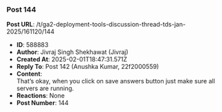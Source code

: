 ### Post 144
**Post URL**: /t/ga2-deployment-tools-discussion-thread-tds-jan-2025/161120/144
- **ID**: 588883
- **Author**: Jivraj Singh Shekhawat (Jivraj)
- **Created At**: 2025-02-01T18:47:31.571Z
- **Reply To**: Post 142 (Anushka Kumar, 22f2000559)
- **Content**:  
  That’s okay, when you click on save answers button just make sure all servers are running.
- **Reactions**: None
- **Post Number**: 144

